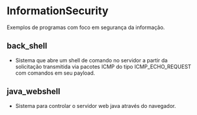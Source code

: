 # InformationSecurity

Exemplos de programas com foco em segurança da informação. 

## back_shell
* Sistema que abre um shell de comando no servidor a partir da solicitação transmitida via pacotes ICMP do tipo ICMP_ECHO_REQUEST com comandos em seu payload.

## java_webshell
* Sistema para controlar o servidor web java através do navegador.
